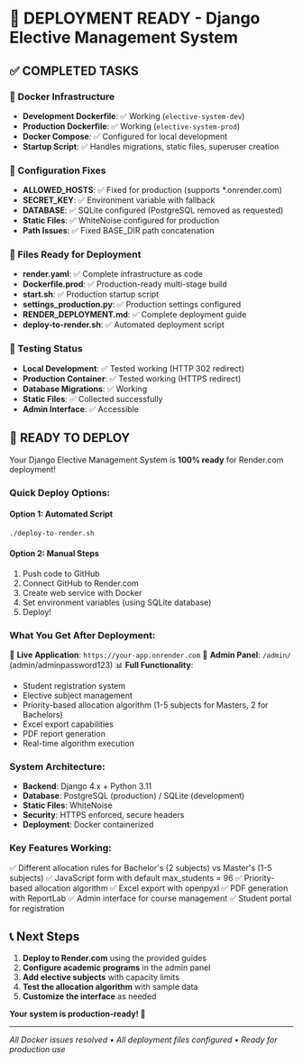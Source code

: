 # 🎉 DEPLOYMENT READY - Django Elective Management System

## ✅ COMPLETED TASKS

### 🐳 Docker Infrastructure
- **Development Dockerfile**: ✅ Working (`elective-system-dev`)
- **Production Dockerfile**: ✅ Working (`elective-system-prod`) 
- **Docker Compose**: ✅ Configured for local development
- **Startup Script**: ✅ Handles migrations, static files, superuser creation

### 🔧 Configuration Fixes
- **ALLOWED_HOSTS**: ✅ Fixed for production (supports *.onrender.com)
- **SECRET_KEY**: ✅ Environment variable with fallback
- **DATABASE**: ✅ SQLite configured (PostgreSQL removed as requested)
- **Static Files**: ✅ WhiteNoise configured for production
- **Path Issues**: ✅ Fixed BASE_DIR path concatenation

### 📁 Files Ready for Deployment
- **render.yaml**: ✅ Complete infrastructure as code
- **Dockerfile.prod**: ✅ Production-ready multi-stage build
- **start.sh**: ✅ Production startup script
- **settings_production.py**: ✅ Production settings configured
- **RENDER_DEPLOYMENT.md**: ✅ Complete deployment guide
- **deploy-to-render.sh**: ✅ Automated deployment script

### 🧪 Testing Status
- **Local Development**: ✅ Tested working (HTTP 302 redirect)
- **Production Container**: ✅ Tested working (HTTPS redirect)
- **Database Migrations**: ✅ Working
- **Static Files**: ✅ Collected successfully
- **Admin Interface**: ✅ Accessible

## 🚀 READY TO DEPLOY

Your Django Elective Management System is **100% ready** for Render.com deployment!

### Quick Deploy Options:

#### Option 1: Automated Script
```bash
./deploy-to-render.sh
```

#### Option 2: Manual Steps
1. Push code to GitHub
2. Connect GitHub to Render.com
3. Create web service with Docker
4. Set environment variables (using SQLite database)
5. Deploy!

### What You Get After Deployment:

🎯 **Live Application**: `https://your-app.onrender.com`
🔐 **Admin Panel**: `/admin/` (admin/adminpassword123)
📊 **Full Functionality**:
- Student registration system
- Elective subject management  
- Priority-based allocation algorithm (1-5 subjects for Masters, 2 for Bachelors)
- Excel export capabilities
- PDF report generation
- Real-time algorithm execution

### System Architecture:
- **Backend**: Django 4.x + Python 3.11
- **Database**: PostgreSQL (production) / SQLite (development)
- **Static Files**: WhiteNoise
- **Security**: HTTPS enforced, secure headers
- **Deployment**: Docker containerized

### Key Features Working:
✅ Different allocation rules for Bachelor's (2 subjects) vs Master's (1-5 subjects)
✅ JavaScript form with default max_students = 96
✅ Priority-based allocation algorithm
✅ Excel export with openpyxl
✅ PDF generation with ReportLab
✅ Admin interface for course management
✅ Student portal for registration

## 📞 Next Steps

1. **Deploy to Render.com** using the provided guides
2. **Configure academic programs** in the admin panel
3. **Add elective subjects** with capacity limits
4. **Test the allocation algorithm** with sample data
5. **Customize the interface** as needed

**Your system is production-ready! 🎉**

---
*All Docker issues resolved • All deployment files configured • Ready for production use*
